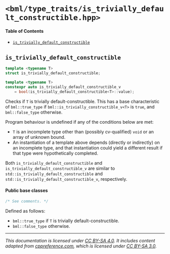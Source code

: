 # `<bml/type_traits/is_trivially_default_constructible.hpp>`
#### Table of Contents
- [`is_trivially_default_constructible`](#is_trivially_default_constructible)

## `is_trivially_default_constructible`
```c++
template <typename T>
struct is_trivially_default_constructible;

template <typename T>
constexpr auto is_trivially_default_constructible_v
    = bool(is_trivially_default_constructible<T>::value);
```
Checks if `T` is trivially default-constructible. This has a base characteristic of `bml::true_type`
if `bml::is_trivially_constructible_v<T>` is `true`, and `bml::false_type` otherwise.

Program behaviour is undefined if any of the conditions below are met:

- `T` is an incomplete type other than (possibly cv-qualified) `void` or an array of unknown bound.
- An instantiation of a template above depends (directly or indirectly) on an incomplete type, and
  that instantiation could yield a different result if that type were hypothetically completed.

Both `is_trivially_default_constructible` and `is_trivially_default_constructible_v` are similar to
`std::is_trivially_default_constructible` and `std::is_trivially_default_constructible_v`,
respectively.

#### Public base classes
```c++
/* See comments. */
```
Defined as follows:

- `bml::true_type` if `T` is trivially default-constructible.
- `bml::false_type` otherwise.

---
*This documentation is licensed under [CC BY-SA 4.0][1]. It includes content adapted from
[cppreference.com][2], which is licensed under [CC BY-SA 3.0][3].*

[1]: https://creativecommons.org/licenses/by-sa/4.0
[2]: https://en.cppreference.com
[3]: https://creativecommons.org/licenses/by-sa/3.0
